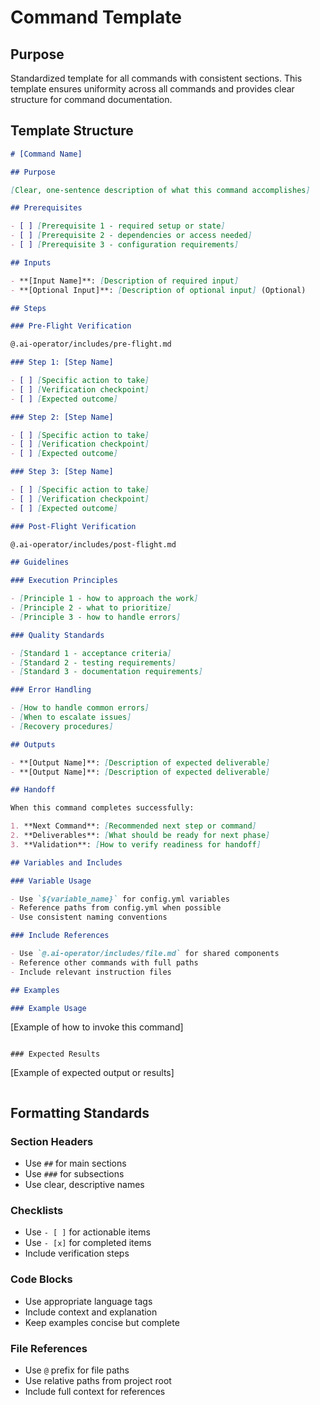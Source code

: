 # Command Template

## Purpose

Standardized template for all commands with consistent sections. This template ensures uniformity across all commands and provides clear structure for command documentation.

## Template Structure

```markdown
# [Command Name]

## Purpose

[Clear, one-sentence description of what this command accomplishes]

## Prerequisites

- [ ] [Prerequisite 1 - required setup or state]
- [ ] [Prerequisite 2 - dependencies or access needed]
- [ ] [Prerequisite 3 - configuration requirements]

## Inputs

- **[Input Name]**: [Description of required input]
- **[Optional Input]**: [Description of optional input] (Optional)

## Steps

### Pre-Flight Verification

@.ai-operator/includes/pre-flight.md

### Step 1: [Step Name]

- [ ] [Specific action to take]
- [ ] [Verification checkpoint]
- [ ] [Expected outcome]

### Step 2: [Step Name]

- [ ] [Specific action to take]
- [ ] [Verification checkpoint]
- [ ] [Expected outcome]

### Step 3: [Step Name]

- [ ] [Specific action to take]
- [ ] [Verification checkpoint]
- [ ] [Expected outcome]

### Post-Flight Verification

@.ai-operator/includes/post-flight.md

## Guidelines

### Execution Principles

- [Principle 1 - how to approach the work]
- [Principle 2 - what to prioritize]
- [Principle 3 - how to handle errors]

### Quality Standards

- [Standard 1 - acceptance criteria]
- [Standard 2 - testing requirements]
- [Standard 3 - documentation requirements]

### Error Handling

- [How to handle common errors]
- [When to escalate issues]
- [Recovery procedures]

## Outputs

- **[Output Name]**: [Description of expected deliverable]
- **[Output Name]**: [Description of expected deliverable]

## Handoff

When this command completes successfully:

1. **Next Command**: [Recommended next step or command]
2. **Deliverables**: [What should be ready for next phase]
3. **Validation**: [How to verify readiness for handoff]

## Variables and Includes

### Variable Usage

- Use `${variable_name}` for config.yml variables
- Reference paths from config.yml when possible
- Use consistent naming conventions

### Include References

- Use `@.ai-operator/includes/file.md` for shared components
- Reference other commands with full paths
- Include relevant instruction files

## Examples

### Example Usage

```
[Example of how to invoke this command]
```

### Expected Results

```
[Example of expected output or results]
```
```

## Formatting Standards

### Section Headers

- Use `##` for main sections
- Use `###` for subsections
- Use clear, descriptive names

### Checklists

- Use `- [ ]` for actionable items
- Use `- [x]` for completed items
- Include verification steps

### Code Blocks

- Use appropriate language tags
- Include context and explanation
- Keep examples concise but complete

### File References

- Use `@` prefix for file paths
- Use relative paths from project root
- Include full context for references